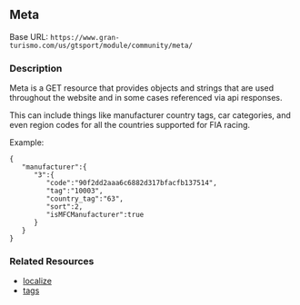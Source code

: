 ## Meta 

Base URL: `https://www.gran-turismo.com/us/gtsport/module/community/meta/`

### Description
Meta is a GET resource that provides objects and strings that are used throughout the website and in some cases referenced via api responses.

This can include things like manufacturer country tags, car categories, and even region codes for all the countries supported for FIA racing.

Example:
```
{
   "manufacturer":{
      "3":{
         "code":"90f2dd2aaa6c6882d317bfacfb137514",
         "tag":"10003",
         "country_tag":"63",
         "sort":2,
         "isMFCManufacturer":true
      }
   }
}
```

### Related Resources
* [localize](localize.md)
* [tags](tags.md)
